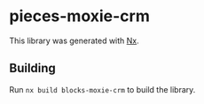 # pieces-moxie-crm

This library was generated with [Nx](https://nx.dev).

## Building

Run `nx build blocks-moxie-crm` to build the library.
